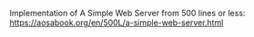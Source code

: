 Implementation of A Simple Web Server from 500 lines or less: https://aosabook.org/en/500L/a-simple-web-server.html
